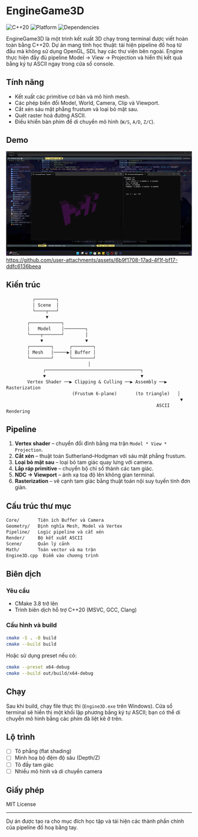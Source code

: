 # EngineGame3D

![C++20](https://img.shields.io/badge/C%2B%2B-20-blue.svg) ![Platform](https://img.shields.io/badge/Platform-Windows-lightgrey)
![Dependencies](https://img.shields.io/badge/Dependencies-None-critical)

EngineGame3D là một trình kết xuất 3D chạy trong terminal được viết hoàn toàn bằng C++20. Dự án mang tính học thuật: tái hiện pipeline đồ hoạ từ đầu mà không sử dụng OpenGL, SDL hay các thư viện bên ngoài. Engine thực hiện đầy đủ pipeline Model → View → Projection và hiển thị kết quả bằng ký tự ASCII ngay trong cửa sổ console.

## Tính năng

- Kết xuất các primitive cơ bản và mô hình mesh.
- Các phép biến đổi Model, World, Camera, Clip và Viewport.
- Cắt xén sáu mặt phẳng frustum và loại bỏ mặt sau.
- Quét raster hoá đường ASCII.
- Điều khiển bàn phím để di chuyển mô hình (`W/S`, `A/D`, `Z/C`).

## Demo

![demo cube](./assets/demo.jpg)
https://github.com/user-attachments/assets/6b9f1708-17ad-4f1f-bf17-ddfc6136beea

## Kiến trúc

```text
          ┌────────┐
          │ Scene  │
          └────┬───┘
               ▼
        ┌────────────┐
        │   Model    │────────┐
        └────┬───────┘        │
             ▼                ▼
        ┌────────┐      ┌────────┐
        │ Mesh   │─────▶│ Buffer │
        └────────┘      └────────┘
                               │
              ┌────────────────────────────────────┐
              ▼                                    ▼
        Vertex Shader ──▶ Clipping & Culling ──▶ Assembly ──▶ Rasterization
                         (Frustum 6-plane)       (to triangle)   │
                                                                  ▼
                                                         ASCII Rendering
```

## Pipeline

1. **Vertex shader** – chuyển đổi đỉnh bằng ma trận `Model * View * Projection`.
2. **Cắt xén** – thuật toán Sutherland–Hodgman với sáu mặt phẳng frustum.
3. **Loại bỏ mặt sau** – loại bỏ tam giác quay lưng với camera.
4. **Lắp ráp primitive** – chuyển bộ chỉ số thành các tam giác.
5. **NDC → Viewport** – ánh xạ toạ độ lên không gian terminal.
6. **Rasterization** – vẽ cạnh tam giác bằng thuật toán nội suy tuyến tính đơn giản.

## Cấu trúc thư mục

```
Core/       Tiện ích Buffer và Camera
Geometry/   Định nghĩa Mesh, Model và Vertex
Pipeline/   Logic pipeline và cắt xén
Render/     Bộ kết xuất ASCII
Scene/      Quản lý cảnh
Math/       Toán vector và ma trận
Engine3D.cpp  Điểm vào chương trình
```

## Biên dịch

### Yêu cầu

- CMake 3.8 trở lên
- Trình biên dịch hỗ trợ C++20 (MSVC, GCC, Clang)

### Cấu hình và build

```bash
cmake -S . -B build
cmake --build build
```

Hoặc sử dụng preset nếu có:

```bash
cmake --preset x64-debug
cmake --build out/build/x64-debug
```

## Chạy

Sau khi build, chạy file thực thi (`Engine3D.exe` trên Windows). Cửa sổ terminal sẽ hiển thị một khối lập phương bằng ký tự ASCII; bạn có thể di chuyển mô hình bằng các phím đã liệt kê ở trên.

## Lộ trình

- [ ] Tô phẳng (flat shading)
- [ ] Minh hoạ bộ đệm độ sâu (Depth/Z)
- [ ] Tô đầy tam giác
- [ ] Nhiều mô hình và di chuyển camera

## Giấy phép

MIT License

---

Dự án được tạo ra cho mục đích học tập và tái hiện các thành phần chính của pipeline đồ hoạ bằng tay.

